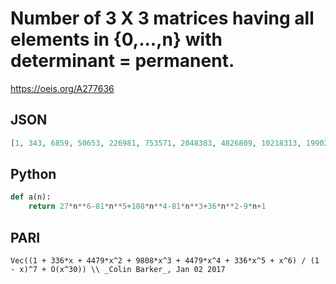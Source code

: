 # Number of 3 X 3 matrices having all elements in \{0,\.\.\.,n\} with determinant \= permanent\.
https://oeis.org/A277636
## JSON
```JSON
[1, 343, 6859, 50653, 226981, 753571, 2048383, 4826809, 10218313, 19902511, 36264691, 62570773, 103161709, 163667323, 251239591, 374805361, 545338513, 776151559, 1083206683, 1485446221, 2005142581, 2668267603, 3504881359, 4549540393, 5841725401, 7426288351]
```
## Python
```Python
def a(n):
    return 27*n**6-81*n**5+108*n**4-81*n**3+36*n**2-9*n+1
```
## PARI
```PARI
Vec((1 + 336*x + 4479*x^2 + 9808*x^3 + 4479*x^4 + 336*x^5 + x^6) / (1 - x)^7 + O(x^30)) \\ _Colin Barker_, Jan 02 2017
```
